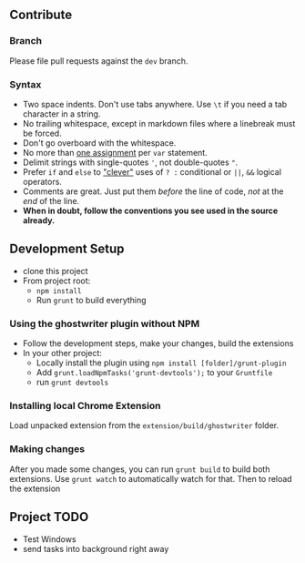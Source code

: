 ## Contribute

### Branch

Please file pull requests against the `dev` branch.

### Syntax

* Two space indents. Don't use tabs anywhere. Use `\t` if you need a tab character in a string.
* No trailing whitespace, except in markdown files where a linebreak must be forced.
* Don't go overboard with the whitespace.
* No more than [one assignment](http://benalman.com/news/2012/05/multiple-var-statements-javascript/) per `var` statement.
* Delimit strings with single-quotes `'`, not double-quotes `"`.
* Prefer `if` and `else` to ["clever"](http://programmers.stackexchange.com/a/25281) uses of `? :` conditional or `||`, `&&` logical operators.
* Comments are great. Just put them _before_ the line of code, _not_ at the _end_ of the line.
* **When in doubt, follow the conventions you see used in the source already.**

## Development Setup

* clone this project
* From project root:
  * `npm install`
  * Run `grunt` to build everything

### Using the ghostwriter plugin without NPM

* Follow the development steps, make your changes, build the extensions
* In your other project:
  * Locally install the plugin using `npm install [folder]/grunt-plugin`
  * Add `grunt.loadNpmTasks('grunt-devtools');` to your `Gruntfile`
  * run `grunt devtools`

### Installing local Chrome Extension

Load unpacked extension from the `extension/build/ghostwriter` folder.

### Making changes

After you made some changes, you can run `grunt build` to build both extensions.
Use `grunt watch` to automatically watch for that.
Then to reload the extension


## Project TODO

* Test Windows
* send tasks into background right away
